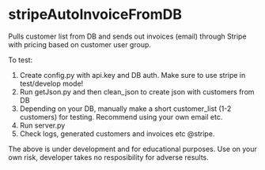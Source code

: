 # stripeAutoInvoiceFromDB
Pulls customer list from DB and sends out invoices (email) through Stripe with pricing based on customer user group.

To test:

1) Create config.py with api.key and DB auth. Make sure to use stripe in test/develop mode!
2) Run getJson.py and then clean_json to create json with customers from DB
3) Depending on your DB, manually make a short customer_list (1-2 customers) for testing. Recommend using your own email etc.
4) Run server.py
5) Check logs, generated customers and invoices etc @stripe.

The above is under development and for educational purposes. Use on your own risk, developer takes no resposibility for adverse results.
